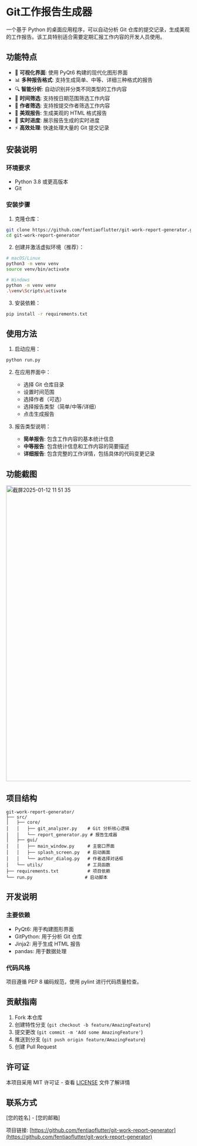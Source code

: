 # Git工作报告生成器

一个基于 Python 的桌面应用程序，可以自动分析 Git 仓库的提交记录，生成美观的工作报告。该工具特别适合需要定期汇报工作内容的开发人员使用。

## 功能特点

- 🚀 **可视化界面**: 使用 PyQt6 构建的现代化图形界面
- 📊 **多种报告格式**: 支持生成简单、中等、详细三种格式的报告
- 🔍 **智能分析**: 自动识别并分类不同类型的工作内容
- 📅 **时间筛选**: 支持按日期范围筛选工作内容
- 👥 **作者筛选**: 支持按提交作者筛选工作内容
- 🎨 **美观报告**: 生成美观的 HTML 格式报告
- 🔄 **实时进度**: 展示报告生成的实时进度
- ⚡️ **高效处理**: 快速处理大量的 Git 提交记录

## 安装说明

### 环境要求

- Python 3.8 或更高版本
- Git

### 安装步骤

1. 克隆仓库：
```bash
git clone https://github.com/fentiaoflutter/git-work-report-generator.git
cd git-work-report-generator
```

2. 创建并激活虚拟环境（推荐）：
```bash
# macOS/Linux
python3 -m venv venv
source venv/bin/activate

# Windows
python -m venv venv
.\venv\Scripts\activate
```

3. 安装依赖：
```bash
pip install -r requirements.txt
```

## 使用方法

1. 启动应用：
```bash
python run.py
```

2. 在应用界面中：
   - 选择 Git 仓库目录
   - 设置时间范围
   - 选择作者（可选）
   - 选择报告类型（简单/中等/详细）
   - 点击生成报告

3. 报告类型说明：
   - **简单报告**: 包含工作内容的基本统计信息
   - **中等报告**: 包含统计信息和工作内容的简要描述
   - **详细报告**: 包含完整的工作详情，包括具体的代码变更记录

## 功能截图
<img width="805" alt="截屏2025-01-12 11 51 35" src="https://github.com/user-attachments/assets/a1044b6e-be4e-41a4-b09e-7a8328f59bf2" />

## 项目结构

```
git-work-report-generator/
├── src/
│   ├── core/
│   │   ├── git_analyzer.py    # Git 分析核心逻辑
│   │   └── report_generator.py # 报告生成器
│   ├── gui/
│   │   ├── main_window.py     # 主窗口界面
│   │   ├── splash_screen.py   # 启动画面
│   │   └── author_dialog.py   # 作者选择对话框
│   └── utils/                 # 工具函数
├── requirements.txt           # 项目依赖
└── run.py                    # 启动脚本
```

## 开发说明

### 主要依赖

- PyQt6: 用于构建图形界面
- GitPython: 用于分析 Git 仓库
- Jinja2: 用于生成 HTML 报告
- pandas: 用于数据处理

### 代码风格

项目遵循 PEP 8 编码规范，使用 pylint 进行代码质量检查。

## 贡献指南

1. Fork 本仓库
2. 创建特性分支 (`git checkout -b feature/AmazingFeature`)
3. 提交更改 (`git commit -m 'Add some AmazingFeature'`)
4. 推送到分支 (`git push origin feature/AmazingFeature`)
5. 创建 Pull Request

## 许可证

本项目采用 MIT 许可证 - 查看 [LICENSE](LICENSE) 文件了解详情

## 联系方式

[您的姓名] - [您的邮箱]

项目链接: [https://github.com/fentiaoflutter/git-work-report-generator](https://github.com/fentiaoflutter/git-work-report-generator) 
